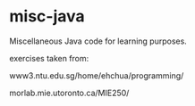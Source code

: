 # misc-java
Miscellaneous Java code for learning purposes.

exercises taken from: 

www3.ntu.edu.sg/home/ehchua/programming/

morlab.mie.utoronto.ca/MIE250/
